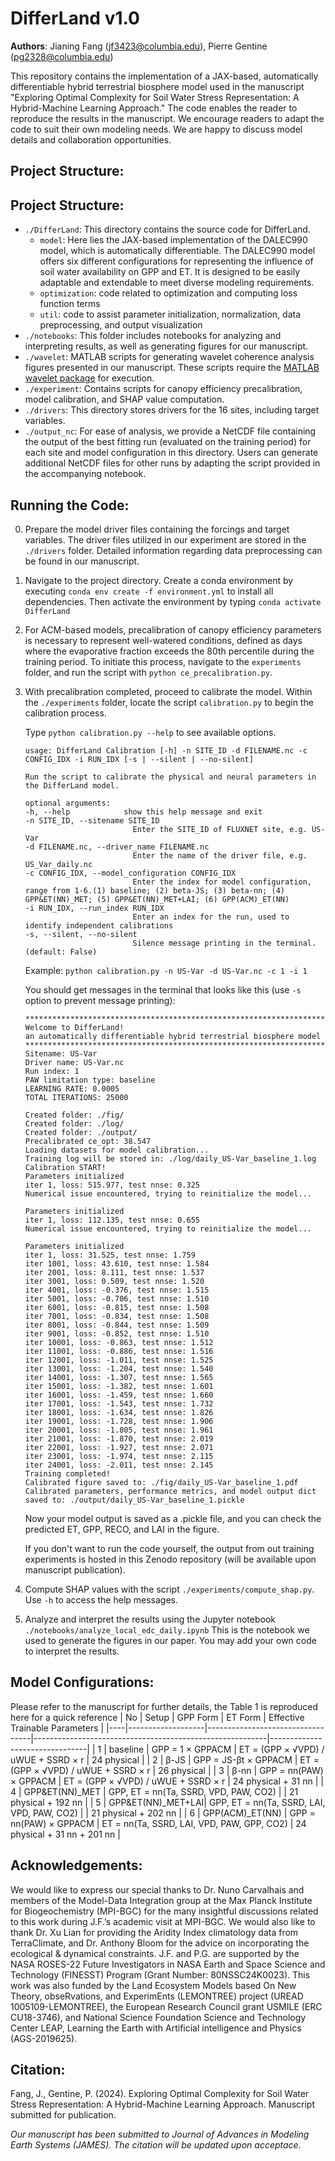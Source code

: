 # DifferLand v1.0
**Authors**: Jianing Fang (jf3423@columbia.edu), Pierre Gentine (pg2328@columbia.edu)

This repository contains the implementation of a JAX-based, automatically differentiable hybrid terrestrial biosphere model used in the manuscript "Exploring Optimal Complexity for Soil Water Stress Representation: A Hybrid-Machine Learning Approach." The code enables the reader to reproduce the results in the manuscript. We encourage readers to adapt the code to suit their own modeling needs. We are happy to discuss model details and collaboration opportunities.

## Project Structure:

## Project Structure:

- `./DifferLand`: This directory contains the source code for DifferLand.
    - `model`: Here lies the JAX-based implementation of the DALEC990 model, which is automatically differentiable. The DALEC990 model offers six different configurations for representing the influence of soil water availability on GPP and ET. It is designed to be easily adaptable and extendable to meet diverse modeling requirements.
    - `optimization`: code related to optimization and computing loss function terms
    - `util`: code to assist parameter initialization, normalization, data preprocessing, and output visualization
- `./notebooks`: This folder includes notebooks for analyzing and interpreting results, as well as generating figures for our manuscript.
- `./wavelet`: MATLAB scripts for generating wavelet coherence analysis figures presented in our manuscript. These scripts require the [MATLAB wavelet package](https://www.mathworks.com/products/wavelet.html) for execution.
- `./experiment`: Contains scripts for canopy efficiency precalibration, model calibration, and SHAP value computation.
- `./drivers`: This directory stores drivers for the 16 sites, including target variables.
- `./output_nc`: For ease of analysis, we provide a NetCDF file containing the output of the best fitting run (evaluated on the training period) for each site and model configuration in this directory. Users can generate additional NetCDF files for other runs by adapting the script provided in the accompanying notebook.

## Running the Code:

0) Prepare the model driver files containing the forcings and target variables. The driver files utilized in our experiment are stored in the `./drivers` folder. Detailed information regarding data preprocessing can be found in our manuscript.
1) Navigate to the project directory. Create a conda environment by executing `conda env create -f environment.yml` to install all dependencies. Then activate the environment by typing `conda activate DifferLand`
2) For ACM-based models, precalibration of canopy efficiency parameters is necessary to represent well-watered conditions, defined as days where the evaporative fraction exceeds the 80th percentile during the training period. To initiate this process, navigate to the `experiments` folder, and run the script with `python ce_precalibration.py`.
3) With precalibration completed, proceed to calibrate the model. Within the `./experiments` folder, locate the script `calibration.py` to begin the calibration process.

    Type `python calibration.py --help` to see available options.
    ```
    usage: DifferLand Calibration [-h] -n SITE_ID -d FILENAME.nc -c CONFIG_IDX -i RUN_IDX [-s | --silent | --no-silent]

    Run the script to calibrate the physical and neural parameters in the DifferLand model.

    optional arguments:
    -h, --help            show this help message and exit
    -n SITE_ID, --sitename SITE_ID
                            Enter the SITE_ID of FLUXNET site, e.g. US-Var
    -d FILENAME.nc, --driver_name FILENAME.nc
                            Enter the name of the driver file, e.g. US_Var_daily.nc
    -c CONFIG_IDX, --model_configuration CONFIG_IDX
                            Enter the index for model configuration, range from 1-6.(1) baseline; (2) beta-JS; (3) beta-nn; (4) GPP&ET(NN)_MET; (5) GPP&ET(NN)_MET+LAI; (6) GPP(ACM)_ET(NN)
    -i RUN_IDX, --run_index RUN_IDX
                            Enter an index for the run, used to identify independent calibrations
    -s, --silent, --no-silent
                            Silence message printing in the terminal. (default: False)
    ```

    Example: `python calibration.py -n US-Var -d US-Var.nc -c 1 -i 1`

    You should get messages in the terminal that looks like this (use `-s` option to prevent message printing):
    ```
    **********************************************************************  
    Welcome to DifferLand!  
    an automatically differentiable hybrid terrestrial biosphere model
    **********************************************************************  
    Sitename: US-Var  
    Driver name: US-Var.nc  
    Run index: 1  
    PAW limitation type: baseline  
    LEARNING RATE: 0.0005  
    TOTAL ITERATIONS: 25000  
  
    Created folder: ./fig/  
    Created folder: ./log/  
    Created folder: ./output/  
    Precalibrated ce_opt: 38.547  
    Loading datasets for model calibration...  
    Training log will be stored in: ./log/daily_US-Var_baseline_1.log  
    Calibration START!  
    Parameters initialized  
    iter 1, loss: 515.977, test nnse: 0.325  
    Numerical issue encountered, trying to reinitialize the model...  
  
    Parameters initialized  
    iter 1, loss: 112.135, test nnse: 0.655  
    Numerical issue encountered, trying to reinitialize the model...  
  
    Parameters initialized  
    iter 1, loss: 31.525, test nnse: 1.759  
    iter 1001, loss: 43.610, test nnse: 1.584  
    iter 2001, loss: 8.111, test nnse: 1.537  
    iter 3001, loss: 0.509, test nnse: 1.520  
    iter 4001, loss: -0.376, test nnse: 1.515  
    iter 5001, loss: -0.706, test nnse: 1.510  
    iter 6001, loss: -0.815, test nnse: 1.508  
    iter 7001, loss: -0.834, test nnse: 1.508  
    iter 8001, loss: -0.844, test nnse: 1.509  
    iter 9001, loss: -0.852, test nnse: 1.510  
    iter 10001, loss: -0.863, test nnse: 1.512  
    iter 11001, loss: -0.886, test nnse: 1.516  
    iter 12001, loss: -1.011, test nnse: 1.525  
    iter 13001, loss: -1.204, test nnse: 1.540  
    iter 14001, loss: -1.307, test nnse: 1.565  
    iter 15001, loss: -1.382, test nnse: 1.601  
    iter 16001, loss: -1.459, test nnse: 1.660  
    iter 17001, loss: -1.543, test nnse: 1.732  
    iter 18001, loss: -1.634, test nnse: 1.826  
    iter 19001, loss: -1.728, test nnse: 1.906  
    iter 20001, loss: -1.805, test nnse: 1.961  
    iter 21001, loss: -1.870, test nnse: 2.019  
    iter 22001, loss: -1.927, test nnse: 2.071  
    iter 23001, loss: -1.974, test nnse: 2.115  
    iter 24001, loss: -2.011, test nnse: 2.145  
    Training completed!  
    Calibrated figure saved to: ./fig/daily_US-Var_baseline_1.pdf  
    Calibrated parameters, performance metrics, and model output dict saved to: ./output/daily_US-Var_baseline_1.pickle  
    ```
    Now your model output is saved as a .pickle file, and you can check the predicted ET, GPP, RECO, and LAI in the figure.

    If you don't want to run the code yourself, the output from out training experiments is hosted in this Zenodo repository (will be available upon manuscript publication).
4) Compute SHAP values with the script `./experiments/compute_shap.py`. Use `-h` to access the help messages.
5) Analyze and interpret the results using the Jupyter notebook `./notebooks/analyze_local_edc_daily.ipynb` This is the notebook we used to generate the figures in our paper. You may add your own code to interpret the results.

## Model Configurations:
Please refer to the manuscript for further details, the Table 1 is reproduced here for a quick reference
| No | Setup             | GPP Form                         | ET Form                                                  | Effective Trainable Parameters |
|----|-------------------|----------------------------------|----------------------------------------------------------|--------------------------------|
| 1  | baseline          | GPP = 1 × GPPACM                | ET = (GPP × √VPD) / uWUE + SSRD × r                      | 24 physical                    |
| 2  | β-JS              | GPP = JS-βt × GPPACM            | ET = (GPP × √VPD) / uWUE + SSRD × r                      | 26 physical                    |
| 3  | β-nn              | GPP = nn(PAW) × GPPACM          | ET = (GPP × √VPD) / uWUE + SSRD × r                      | 24 physical + 31 nn            |
| 4  | GPP&ET(NN)_MET    | GPP, ET = nn(Ta, SSRD, VPD, PAW, CO2) |                                                      | 21 physical + 192 nn           |
| 5  | GPP&ET(NN)_MET+LAI| GPP, ET = nn(Ta, SSRD, LAI, VPD, PAW, CO2) |                                                  | 21 physical + 202 nn           |
| 6  | GPP(ACM)_ET(NN)   | GPP = nn(PAW) × GPPACM          | ET = nn(Ta, SSRD, LAI, VPD, PAW, GPP, CO2)               | 24 physical + 31 nn + 201 nn  |



## Acknowledgements:
We would like to express our special thanks to Dr. Nuno Carvalhais and members of the Model-Data Integration group at the Max Planck Institute for Biogeochemistry (MPI-BGC) for the many insightful discussions related to this work during J.F.’s academic visit at MPI-BGC. We would also like to thank Dr. Xu Lian for providing the Aridity Index climatology data from TerraClimate, and Dr. Anthony Bloom for the advice on incorporating the ecological & dynamical constraints. J.F. and P.G. are supported by the NASA ROSES-22 Future Investigators in NASA Earth and Space Science and Technology (FINESST) Program (Grant Number: 80NSSC24K0023). This work was also funded by the Land Ecosystem Models based On New Theory, obseRvations, and ExperimEnts (LEMONTREE) project (UREAD 1005109-LEMONTREE), the European Research Council grant USMILE (ERC CU18-3746), and National Science Foundation Science and Technology Center LEAP, Learning the Earth with Artificial intelligence and Physics (AGS-2019625). 

## Citation:

Fang, J., Gentine, P. (2024). Exploring Optimal Complexity for Soil Water Stress Representation: A Hybrid-Machine Learning Approach. Manuscript submitted for publication.

*Our manuscript has been submitted to Journal of Advances in Modeling Earth Systems (JAMES). The citation will be updated upon acceptace.*